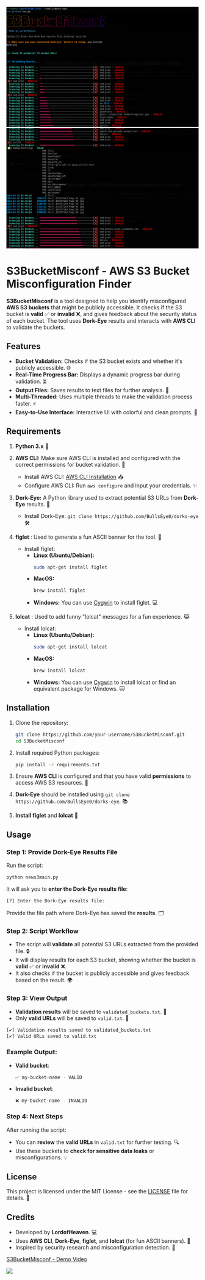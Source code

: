 ![S3BucketMisconf](https://github.com/Atharv834/S3BucketMisconf/blob/main/s3.png)
![S3BucketMisconf](https://github.com/Atharv834/S3BucketMisconf/blob/main/s31.png)


# S3BucketMisconf - AWS S3 Bucket Misconfiguration Finder

**S3BucketMisconf** is a tool designed to help you identify misconfigured **AWS S3 buckets** that might be publicly accessible. It checks if the S3 bucket is **valid** ✅ or **invalid** ❌, and gives feedback about the security status of each bucket. The tool uses **Dork-Eye** results and interacts with **AWS CLI** to validate the buckets.

## Features

- **Bucket Validation:** Checks if the S3 bucket exists and whether it's publicly accessible. 🌐
- **Real-Time Progress Bar:** Displays a dynamic progress bar during validation. ⏳
- **Output Files:** Saves results to text files for further analysis. 💾
- **Multi-Threaded:** Uses multiple threads to make the validation process faster. ⚡
- **Easy-to-Use Interface:** Interactive UI with colorful and clean prompts. 🎨

## Requirements

1. **Python 3.x** 🐍
2. **AWS CLI:** Make sure AWS CLI is installed and configured with the correct permissions for bucket validation. 🔑
   - Install AWS CLI: [AWS CLI Installation](https://aws.amazon.com/cli/) 📥
   - Configure AWS CLI: Run `aws configure` and input your credentials. ✨
3. **Dork-Eye:** A Python library used to extract potential S3 URLs from **Dork-Eye** results. 🔎
   - Install Dork-Eye: `git clone https://github.com/BullsEye0/dorks-eye` 🛠️
4. **figlet** : Used to generate a fun ASCII banner for the tool. 🎉
   - Install figlet:
     - **Linux (Ubuntu/Debian):**
       ```bash
       sudo apt-get install figlet
       ```
     - **MacOS:**
       ```bash
       brew install figlet
       ```
     - **Windows:** You can use [Cygwin](https://www.cygwin.com/) to install figlet. 💻

5. **lolcat** : Used to add funny "lolcat" messages for a fun experience. 😹
   - Install lolcat:
     - **Linux (Ubuntu/Debian):**
       ```bash
       sudo apt-get install lolcat
       ```
     - **MacOS:**
       ```bash
       brew install lolcat
       ```
     - **Windows:** You can use [Cygwin](https://www.cygwin.com/) to install lolcat or find an equivalent package for Windows. 🐱

## Installation

1. Clone the repository:
   ```bash
   git clone https://github.com/your-username/S3BucketMisconf.git
   cd S3BucketMisconf
   ```

2. Install required Python packages:
   ```bash
   pip install -r requirements.txt
   ```

3. Ensure **AWS CLI** is configured and that you have valid **permissions** to access AWS S3 resources. 🚀

4. **Dork-Eye** should be installed using `git clone https://github.com/BullsEye0/dorks-eye`. 📚

5. **Install figlet** and **lolcat**  🌟

## Usage

### Step 1: Provide Dork-Eye Results File

Run the script:

```bash
python news3main.py
```

It will ask you to **enter the Dork-Eye results file**:

```bash
[?] Enter the Dork-Eye results file:
```

Provide the file path where Dork-Eye has saved the **results**. 🗂️

### Step 2: Script Workflow

- The script will **validate** all potential S3 URLs extracted from the provided file. 🔒
- It will display results for each S3 bucket, showing whether the bucket is **valid** ✅ or **invalid** ❌.
- It also checks if the bucket is publicly accessible and gives feedback based on the result. 🌍

### Step 3: View Output

- **Validation results** will be saved to `validated_buckets.txt`. 📝
- Only **valid URLs** will be saved to `valid.txt`. 📂

```bash
[✔] Validation results saved to validated_buckets.txt
[✔] Valid URLs saved to valid.txt
```

### Example Output:

- **Valid bucket**:
  ```bash
  ✅ my-bucket-name - VALID
  ```

- **Invalid bucket**:
  ```bash
  ❌ my-bucket-name - INVALID
  ```

### Step 4: Next Steps

After running the script:
- You can **review** the **valid URLs** in `valid.txt` for further testing. 🔍
- Use these buckets to **check for sensitive data leaks** or misconfigurations. 💡

## License

This project is licensed under the MIT License - see the [LICENSE](LICENSE) file for details. 📄

## Credits

- Developed by **LordofHeaven**. 💻
- Uses **AWS CLI**, **Dork-Eye**, **figlet**, and **lolcat** (for fun ASCII banners). 🎨
- Inspired by security research and misconfiguration detection. 🔐

[S3BucketMisconf - Demo Video](https://github.com/Atharv834/S3BucketMisconf/blob/main/s3scan.mp4)

![](https://komarev.com/ghpvc/?username=Atharv834&style=the-for-badge&color=orange)
